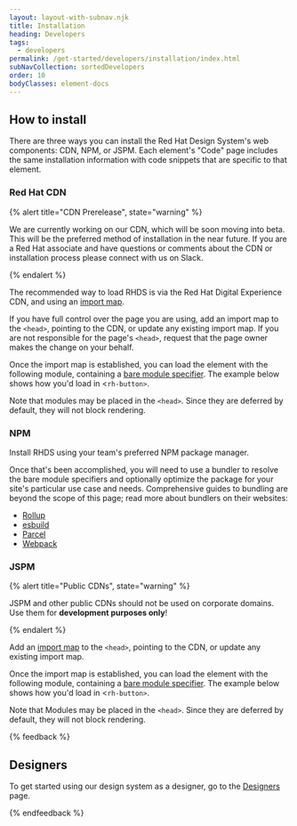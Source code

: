 ```yaml
---
layout: layout-with-subnav.njk
title: Installation
heading: Developers
tags:
  - developers
permalink: /get-started/developers/installation/index.html
subNavCollection: sortedDevelopers
order: 10
bodyClasses: element-docs
---
```


## How to install

There are three ways you can install the Red Hat Design System's web components: CDN, NPM, or JSPM. Each element's "Code" page includes the same installation information with code snippets that are specific to that element.

### Red Hat CDN

{% alert title="CDN Prerelease",
          state="warning" %}
<p>We are currently working on our CDN, which will be soon moving into beta. This will be the preferred method of installation in the near future. If you are a Red Hat associate and have questions or comments about the CDN or installation process please connect with us on Slack.</p>
{% endalert %}

The recommended way to load RHDS is via the Red Hat Digital Experience CDN, and using an [import map](https://developer.mozilla.org/en-US/docs/Web/HTML/Element/script/type/importmap).

If you have full control over the page you are using, add an import map to the `<head>`, pointing to the CDN, or update any existing import map. If you are not responsible for the page's `<head>`, request that the page owner makes the change on your behalf. 

<rh-code-block>
  <script type="text/sample-javascript">
  <script type="importmap">
    {
      "imports": {
        "@rhds/elements/": "https://www.redhatstatic.com/dx/v1-alpha/@rhds/elements@1.1.0/elements/",
        "@patternfly/elements/": "https://www.redhatstatic.com/dx/v1-alpha/@patternfly/elements@2.2.2/"
      }
    }
  <</script><script type="text/sample-javascript">/script>
  </script>
</rh-code-block>

Once the import map is established, you can load the element with the following module, containing a [bare module specifier](https://developer.mozilla.org/en-US/docs/Web/JavaScript/Guide/Modules). The example below shows how you'd load in <`rh-button>`.

<rh-code-block>
  <script type="text/sample-javascript">
  <script type="module">
    import '@rhds/elements/rh-button/rh-button.js';
  <</script><script type="text/sample-javascript">/script>
  </script>
</rh-code-block>

Note that modules may be placed in the `<head>`. Since they are deferred by default, they will not block rendering.

### NPM

Install RHDS using your team's preferred NPM package manager.

<rh-code-block>
  <script type="text/sample-javascript">
  npm install @rhds/elements
  </script>
</rh-code-block>

Once that's been accomplished, you will need to use a bundler to resolve the bare module specifiers and optionally optimize the package for your site's particular use case and needs. Comprehensive guides to bundling are beyond the scope of this page; read more about bundlers on their websites:

- [Rollup](https://rollupjs.org/)
- [esbuild](https://esbuild.github.io/)
- [Parcel](https://parceljs.org/)
- [Webpack](https://webpack.js.org/)

### JSPM

{% alert title="Public CDNs",
          state="warning" %}
<p>JSPM and other public CDNs should not be used on corporate domains. Use them for <strong>development purposes only</strong>!</p>
{% endalert %}

Add an [import map](https://developer.mozilla.org/en-US/docs/Web/HTML/Element/script/type/importmap) to the `<head>`, pointing to the CDN, or update any existing import map.

<rh-code-block>
  <script type="text/sample-javascript">
  <script type="importmap">
    {
    "imports": {
      "@rhds/elements/": "https://jspm.dev/@rhds/elements/",
      "@patternfly/elements/": "https://jspm.dev/@patternfly/elements/"
      }
    }
  <</script><script type="text/sample-javascript">/script>
  </script>
</rh-code-block>

Once the import map is established, you can load the element with the following module, containing a [bare module specifier](https://developer.mozilla.org/en-US/docs/Web/JavaScript/Guide/Modules). The example below shows how you'd load in <`rh-button>`.

<rh-code-block>
  <script type="text/sample-javascript">
  <script type="module">
    import '@rhds/elements/rh-button/rh-button.js';
  <</script><script type="text/sample-javascript">/script>
  </script>
</rh-code-block>

Note that Modules may be placed in the `<head>`. Since they are deferred by default, they will not block rendering.

{% feedback %}
  <h2>Designers</h2>
  <p>To get started using our design system as a designer, go to the <a href="get-started/designers">Designers</a> page.</p>
{% endfeedback %}